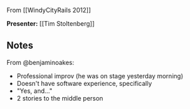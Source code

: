 From [[WindyCityRails 2012]]

**Presenter:** [[Tim Stoltenberg]]

## Notes

From @benjaminoakes:

* Professional improv (he was on stage yesterday morning)
* Doesn't have software experience, specifically
* "Yes, and..."
* 2 stories to the middle person
